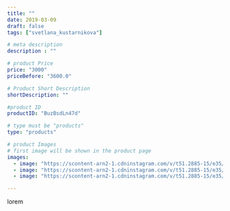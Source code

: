 ```yaml
---
title: ""
date: 2019-03-09
draft: false
tags: ["svetlana_kustarnikova"]

# meta description
description : ""

# product Price
price: "3000"
priceBefore: "3600.0"

# Product Short Description
shortDescription: ""

#product ID
productID: "BuzBsdLn47d"

# type must be "products"
type: "products"

# product Images
# first image will be shown in the product page
images:
  - image: "https://scontent-arn2-1.cdninstagram.com/v/t51.2885-15/e35/53361300_1071770999686264_4194127746018837672_n.jpg?se=8&tp=1&_nc_ht=scontent-arn2-1.cdninstagram.com&_nc_cat=104&_nc_ohc=YALpGFE8ITIAX9XQQrm&ccb=7-4&oh=450e4f439f034e7b9c9d2608db5d9a2b&oe=6082A0B8&ig_cache_key=MTk5NTk0NjUwODk2NjE5NDMwMg%3D%3D.2-ccb7-4"
  - image: "https://scontent-arn2-1.cdninstagram.com/v/t51.2885-15/e35/54446930_154876105518615_4694220509351488292_n.jpg?tp=1&_nc_ht=scontent-arn2-1.cdninstagram.com&_nc_cat=103&_nc_ohc=xNXOG-xH6TQAX-Paw0X&ccb=7-4&oh=53e638f0e362ee8073f0762bf789ae54&oe=60849AE1&ig_cache_key=MTk5NTk0NjUwODk3NDYxNzA4MQ%3D%3D.2-ccb7-4"
  - image: "https://scontent-arn2-1.cdninstagram.com/v/t51.2885-15/e35/52481043_292858271407942_662163020448157340_n.jpg?se=8&tp=1&_nc_ht=scontent-arn2-1.cdninstagram.com&_nc_cat=110&_nc_ohc=-TzD2xcEP9wAX8bnoyr&ccb=7-4&oh=720eebaadc2efe9df413ba2046aae5da&oe=60816F88&ig_cache_key=MTk5NTk0NjUwODk4MzE0MjQ2Mg%3D%3D.2-ccb7-4"

---
```

lorem
